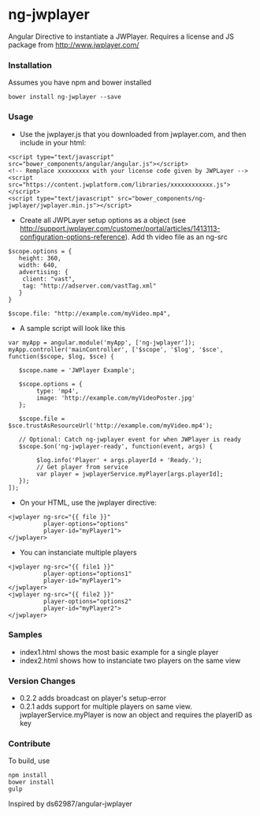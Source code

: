 # ng-jwplayer

Angular Directive to instantiate a JWPlayer. Requires a license and JS package from http://www.jwplayer.com/

### Installation

Assumes you have npm and bower installed

~~~~
bower install ng-jwplayer --save
~~~~

### Usage

* Use the jwplayer.js that you downloaded from jwplayer.com, and then include in your html:

~~~~
<script type="text/javascript" src="bower_components/angular/angular.js"></script>
<!-- Remplace xxxxxxxxx with your license code given by JWPLayer -->
<script src="https://content.jwplatform.com/libraries/xxxxxxxxxxxx.js"></script>    
<script type="text/javascript" src="bower_components/ng-jwplayer/jwplayer.min.js"></script>
~~~~

* Create all JWPLayer setup options as a object (see http://support.jwplayer.com/customer/portal/articles/1413113-configuration-options-reference). Add th video file as an ng-src

~~~~
$scope.options = {
   height: 360,
   width: 640,
   advertising: {
   	client: "vast",
	tag: "http://adserver.com/vastTag.xml"
   }
}

$scope.file: "http://example.com/myVideo.mp4",

~~~~

* A sample script will look like this

~~~~
var myApp = angular.module('myApp', ['ng-jwplayer']);
myApp.controller('mainController', ['$scope', '$log', '$sce', function($scope, $log, $sce) {

   $scope.name = 'JWPlayer Example';
            
   $scope.options = {
        type: 'mp4',
        image: 'http://example.com/myVideoPoster.jpg'
   };
            
   $scope.file = $sce.trustAsResourceUrl('http://example.com/myVideo.mp4');

   // Optional: Catch ng-jwplayer event for when JWPlayer is ready
   $scope.$on('ng-jwplayer-ready', function(event, args) {

        $log.info('Player' + args.playerId + 'Ready.');
        // Get player from service
        var player = jwplayerService.myPlayer[args.playerId];
   });
]);

~~~~

* On your HTML, use the jwplayer directive:

~~~~
<jwplayer ng-src="{{ file }}"
          player-options="options"
          player-id="myPlayer1">
</jwplayer>
~~~~

* You can instanciate multiple players

~~~~
<jwplayer ng-src="{{ file1 }}"
          player-options="options1"
          player-id="myPlayer1">
</jwplayer>
<jwplayer ng-src="{{ file2 }}"
          player-options="options2"
          player-id="myPlayer2">
</jwplayer>
~~~~

### Samples

* index1.html shows the most basic example for a single player
* index2.html shows how to instanciate two players on the same view

### Version Changes

* 0.2.2 adds broadcast on player's setup-error
* 0.2.1 adds support for multiple players on same view. jwplayerService.myPlayer is now an object and requires the playerID as key

### Contribute

To build, use

~~~~
npm install
bower install
gulp
~~~~

Inspired by ds62987/angular-jwplayer

